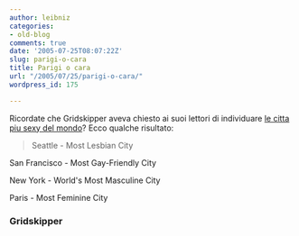 ```yaml
---
author: leibniz
categories:
- old-blog
comments: true
date: '2005-07-25T08:07:22Z'
slug: parigi-o-cara
title: Parigi o cara
url: "/2005/07/25/parigi-o-cara/"
wordpress_id: 175

---
```

Ricordate che Gridskipper aveva chiesto ai suoi lettori di individuare [le citta piu sexy del mondo](http://www.gridskipper.com/travel/seattle/seattle-worlds-most-lesbianfriendly-city-113912.php)? Ecco qualche risultato:

> Seattle - Most Lesbian City  

San Francisco - Most Gay-Friendly City  

New York - World's Most Masculine City  

Paris - Most Feminine City  






### Gridskipper
